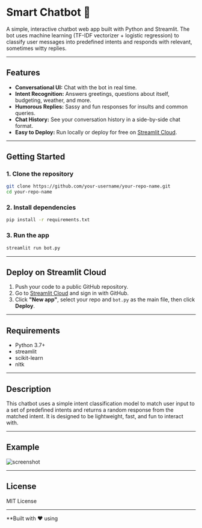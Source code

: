 # Smart Chatbot 🤖

A simple, interactive chatbot web app built with Python and Streamlit. The bot uses machine learning (TF-IDF vectorizer + logistic regression) to classify user messages into predefined intents and responds with relevant, sometimes witty replies.

---

## Features

- **Conversational UI:** Chat with the bot in real time.
- **Intent Recognition:** Answers greetings, questions about itself, budgeting, weather, and more.
- **Humorous Replies:** Sassy and fun responses for insults and common queries.
- **Chat History:** See your conversation history in a side-by-side chat format.
- **Easy to Deploy:** Run locally or deploy for free on [Streamlit Cloud](https://streamlit.io/cloud).

---

## Getting Started

### 1. Clone the repository

```sh
git clone https://github.com/your-username/your-repo-name.git
cd your-repo-name
```

### 2. Install dependencies

```sh
pip install -r requirements.txt
```

### 3. Run the app

```sh
streamlit run bot.py
```

---

## Deploy on Streamlit Cloud

1. Push your code to a public GitHub repository.
2. Go to [Streamlit Cloud](https://streamlit.io/cloud) and sign in with GitHub.
3. Click **"New app"**, select your repo and `bot.py` as the main file, then click **Deploy**.

---

## Requirements

- Python 3.7+
- streamlit
- scikit-learn
- nltk

---

## Description

This chatbot uses a simple intent classification model to match user input to a set of predefined intents and returns a random response from the matched intent. It is designed to be lightweight, fast, and fun to interact with.

---

## Example

![screenshot](https://user-images.githubusercontent.com/your-username/your-screenshot.png)

---

## License

MIT License

---

**Built with ❤️ using
